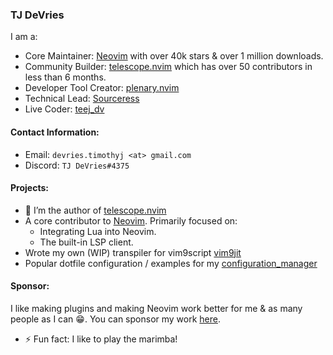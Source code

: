 ### TJ DeVries

I am a:
- Core Maintainer: [Neovim](https://github.com/neovim/neovim) with over 40k stars & over 1 million downloads.
- Community Builder: [telescope.nvim](https://github.com/nvim-telescope/telescope.nvim) which has over 50 contributors in less than 6 months.
- Developer Tool Creator: [plenary.nvim](https://github.com/nvim-lua/plenary.nvim/)
- Technical Lead: [Sourceress](https://www.sourceress.com/)
- Live Coder: [teej_dv](https://twitch.tv/teej_dv)


#### Contact Information:
- Email: `devries.timothyj <at> gmail.com`
- Discord: `TJ DeVries#4375`

#### Projects:

- 🔭 I’m the author of [telescope.nvim](https://github.com/nvim-lua/telescope.nvim)
- A core contributor to [Neovim](https://github.com/neovim/neovim). Primarily focused on:
    - Integrating Lua into Neovim.
    - The built-in LSP client.
- Wrote my own (WIP) transpiler for vim9script [vim9jit](https://github.com/tjdevries/vim9jit)
- Popular dotfile configuration / examples for my [configuration_manager](https://github.com/tjdevries/config_manager)


#### Sponsor:

I like making plugins and making Neovim work better for me & as many people as I can :grin:.
You can sponsor my work [here](https://github.com/sponsors/tjdevries).

- ⚡ Fun fact: I like to play the marimba!
